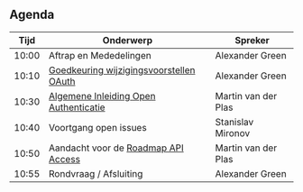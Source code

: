 ## Agenda

| Tijd | Onderwerp |Spreker|
| --- | --- | --- |
| 10:00 | Aftrap en Mededelingen  |  Alexander Green |
| 10:10 | [Goedkeuring wijzigingsvoorstellen OAuth](https://github.com/Logius-standaarden/OAuth-NL-profiel/pulls) | Alexander Green |
| 10:30 | [Algemene Inleiding Open Authenticatie](https://logius-standaarden.github.io/OAuth-Inleiding/) | Martin van der Plas |
| 10:40 | Voortgang open issues | Stanislav Mironov |
| 10:50 | Aandacht voor de [Roadmap API Access](https://github.com/orgs/Logius-standaarden/projects/2/) |  Martin van der Plas |
| 10:55 | Rondvraag / Afsluiting | Alexander Green |
